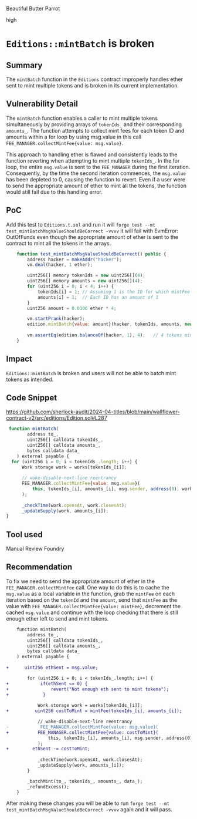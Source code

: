 Beautiful Butter Parrot

high

# `Editions::mintBatch` is broken

## Summary
The `mintBatch` function in the `Editions` contract improperly handles ether sent to mint multiple tokens and is broken in its current implementation.

## Vulnerability Detail
The `mintBatch` function enables a caller to mint multiple tokens simultaneously by providing arrays of `tokenIds_` and their corresponding `amounts_`. The function attempts to collect mint fees for each token ID and amounts within a for loop by using msg.value in this call `FEE_MANAGER.collectMintFee{value: msg.value}`. 

This approach to handling ether is flawed and consistently leads to the function reverting when attempting to mint multiple `tokenIds_`. In the for loop, the entire `msg.value` is sent to the `FEE_MANAGER` during the first iteration. Consequently, by the time the second iteration commences, the `msg.value` has been depleted to 0, causing the function to revert. Even if a user were to send the appropriate amount of ether to mint all the tokens, the function would still fail due to this handling error.

## PoC
Add this test to `Editions.t.sol` and run it will `forge test --mt test_mintBatchMsgValueShouldBeCorrect -vvvv` it will fail with EvmError: OutOfFunds even though the appropriate amount of ether is sent to the contract to mint all the tokens in the arrays.

```javascript
    function test_mintBatchMsgValueShouldBeCorrect() public {
        address hacker = makeAddr("hacker");
        vm.deal(hacker, 1 ether);

        uint256[] memory tokenIds = new uint256[](4);
        uint256[] memory amounts = new uint256[](4);
        for (uint256 i = 0; i < 4; i++) {
            tokenIds[i] = 1; // Assuming 1 is the ID for which mintFee applies
            amounts[i] = 1;  // Each ID has an amount of 1
        }
        uint256 amount = 0.0106 ether * 4; 

        vm.startPrank(hacker);
        edition.mintBatch{value: amount}(hacker, tokenIds, amounts, new bytes(0));
        
        vm.assertEq(edition.balanceOf(hacker, 1), 4);   // 4 tokens minted
    }
```

## Impact
`Editions::mintBatch` is broken and users will not be able to batch mint tokens as intended.

## Code Snippet
https://github.com/sherlock-audit/2024-04-titles/blob/main/wallflower-contract-v2/src/editions/Edition.sol#L287

```javascript
 function mintBatch(
        address to_,
        uint256[] calldata tokenIds_,
        uint256[] calldata amounts_,
        bytes calldata data_
    ) external payable {
  for (uint256 i = 0; i < tokenIds_.length; i++) {
      Work storage work = works[tokenIds_[i]];
  
      // wake-disable-next-line reentrancy
      FEE_MANAGER.collectMintFee{value: msg.value}(
          this, tokenIds_[i], amounts_[i], msg.sender, address(0), work.strategy
      );
  
      _checkTime(work.opensAt, work.closesAt);
      _updateSupply(work, amounts_[i]);
}
```

## Tool used

Manual Review
Foundry

## Recommendation
To fix we need to send the appropriate amount of ether in the `FEE_MANAGER.collectMintFee` call. One way to do this is to cache the `msg.value` as a local variable in the function, grab the `mintFee` on each iteration based on the `tokenId` and the `amount`, send that `mintFee` as the value with `FEE_MANAGER.collectMintFee{value: mintFee}`, decrement the cached `msg.value` and continue with the loop checking that there is still enough ether left to send and mint tokens.

```diff
    function mintBatch(
        address to_,
        uint256[] calldata tokenIds_,
        uint256[] calldata amounts_,
        bytes calldata data_
    ) external payable {
    
+      uint256 ethSent = msg.value;

        for (uint256 i = 0; i < tokenIds_.length; i++) {
+            if(ethSent <= 0) {
+                revert("Not enough eth sent to mint tokens");
+             }
       
            Work storage work = works[tokenIds_[i]];
+          uint256 costToMint = mintFee(tokenIds_[i], amounts_[i]);

            // wake-disable-next-line reentrancy
-            FEE_MANAGER.collectMintFee{value: msg.value}(
+           FEE_MANAGER.collectMintFee{value: costToMint}(
                this, tokenIds_[i], amounts_[i], msg.sender, address(0), work.strategy
            );
+         ethSent -= costToMint;
          
            _checkTime(work.opensAt, work.closesAt);
            _updateSupply(work, amounts_[i]);
        }

        _batchMint(to_, tokenIds_, amounts_, data_);
        _refundExcess();
    }
```


After making these changes you will be able to run `forge test --mt test_mintBatchMsgValueShouldBeCorrect -vvvv` again and it will pass.
